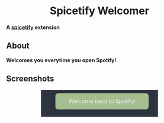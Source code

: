 <h1 align='center'>Spicetify Welcomer</h1>

**A [spicetify](https://spicetify.app) extension**

## About

**Welcomes you everytime you open Spotify!**

## Screenshots

<p align='center'><img src='https://raw.githubusercontent.com/Shadofer/spicetify-welcomer/master/images/showcase.png' alt='Spicetify Welcomer showcase icon'></p>
